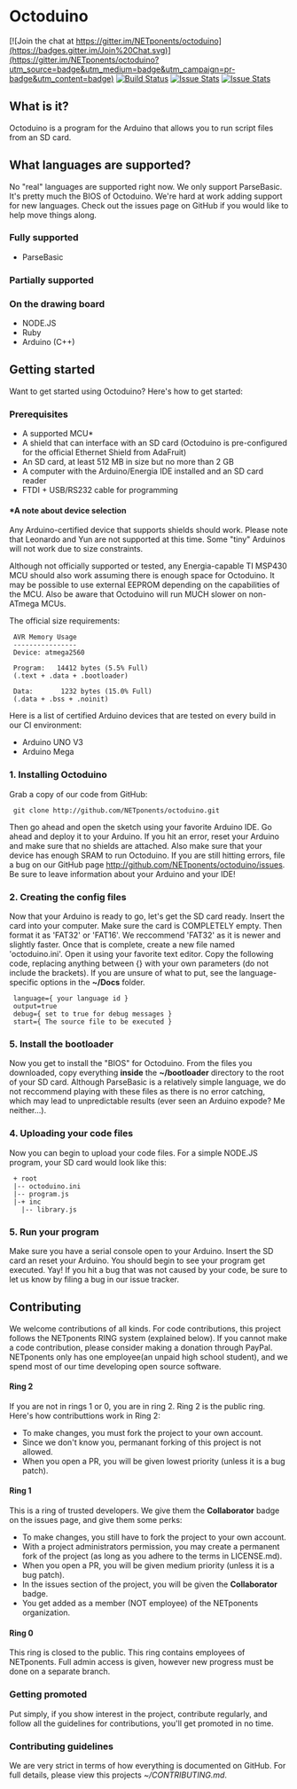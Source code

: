 # Octoduino

[![Join the chat at https://gitter.im/NETponents/octoduino](https://badges.gitter.im/Join%20Chat.svg)](https://gitter.im/NETponents/octoduino?utm_source=badge&utm_medium=badge&utm_campaign=pr-badge&utm_content=badge)
[![Build Status](https://travis-ci.org/NETponents/octoduino.svg?branch=master)](https://travis-ci.org/NETponents/octoduino)
[![Issue Stats](http://issuestats.com/github/NETponents/octoduino/badge/pr?style=flat)](http://issuestats.com/github/NETponents/octoduino)
[![Issue Stats](http://issuestats.com/github/NETponents/octoduino/badge/issue?style=flat)](http://issuestats.com/github/NETponents/octoduino)

## What is it?
Octoduino is a program for the Arduino that allows you to run script files from an SD card.

## What languages are supported?
No "real" languages are supported right now. We only support ParseBasic. It's pretty much the BIOS of Octoduino. We're hard at work adding support for new languages. Check out the issues page on GitHub if you would like to help move things along.

### Fully supported
- ParseBasic

### Partially supported

### On the drawing board
- NODE.JS
- Ruby
- Arduino (C++)

## Getting started
Want to get started using Octoduino? Here's how to get started:

### Prerequisites
- A supported MCU*
- A shield that can interface with an SD card (Octoduino is pre-configured for the official Ethernet Shield from AdaFruit)
- An SD card, at least 512 MB in size but no more than 2 GB
- A computer with the Arduino/Energia IDE installed and an SD card reader
- FTDI + USB/RS232 cable for programming

#### *A note about device selection
Any Arduino-certified device that supports shields should work. Please note that Leonardo and Yun are not supported at this time. Some "tiny" Arduinos will not work due to size constraints.

Although not officially supported or tested, any Energia-capable TI MSP430 MCU should also work assuming there is enough space for Octoduino. It may be possible to use external EEPROM depending on the capabilities of the MCU. Also be aware that Octoduino will run MUCH slower on non-ATmega MCUs.

The official size requirements:

     AVR Memory Usage
     ----------------
     Device: atmega2560
     
     Program:   14412 bytes (5.5% Full)
     (.text + .data + .bootloader)
     
     Data:       1232 bytes (15.0% Full)
     (.data + .bss + .noinit)

Here is a list of certified Arduino devices that are tested on every build in our CI environment:
- Arduino UNO V3
- Arduino Mega

### 1. Installing Octoduino
Grab a copy of our code from GitHub:

     git clone http://github.com/NETponents/octoduino.git

Then go ahead and open the sketch using your favorite Arduino IDE. Go ahead and deploy it to your Arduino. If you hit an error, reset your Arduino and make sure that no shields are attached. Also make sure that your device has enough SRAM to run Octoduino. If you are still hitting errors, file a bug on our GitHub page <http://github.com/NETponents/octoduino/issues>. Be sure to leave information about your Arduino and your IDE!

### 2. Creating the config files
Now that your Arduino is ready to go, let's get the SD card ready. Insert the card into your computer. Make sure the card is COMPLETELY empty. Then format it as 'FAT32' or 'FAT16'. We reccommend 'FAT32' as it is newer and slightly faster. Once that is complete, create a new file named 'octoduino.ini'. Open it using your favorite text editor. Copy the following code, replacing anything between {} with your own parameters (do not include the brackets). If you are unsure of what to put, see the language-specific options in the **~/Docs** folder.

     language={ your language id }
     output=true
     debug={ set to true for debug messages }
     start={ The source file to be executed }

### 5. Install the bootloader
Now you get to install the "BIOS" for Octoduino. From the files you downloaded, copy everything **inside** the **~/bootloader** directory to the root of your SD card. Although ParseBasic is a relatively simple language, we do not reccommend playing with these files as there is no error catching, which may lead to unpredictable results (ever seen an Arduino expode? Me neither...).

### 4. Uploading your code files
Now you can begin to upload your code files. For a simple NODE.JS program, your SD card would look like this:

     + root
     |-- octoduino.ini
     |-- program.js
     |-+ inc
       |-- library.js

### 5. Run your program
Make sure you have a serial console open to your Arduino. Insert the SD card an reset your Arduino. You should begin to see your program get executed. Yay! If you hit a bug that was not caused by your code, be sure to let us know by filing a bug in our issue tracker.

## Contributing
We welcome contributions of all kinds. For code contributions, this project follows the NETponents RING system (explained below). If you cannot make a code contribution, please consider making a donation through PayPal. NETponents only has one employee(an unpaid high school student), and we spend most of our time developing open source software.

#### Ring 2
If you are not in rings 1 or 0, you are in ring 2. Ring 2 is the public ring. Here's how contributtions work in Ring 2:
- To make changes, you must fork the project to your own account.
- Since we don't know you, permanant forking of this project is not allowed.
- When you open a PR, you will be given lowest priority (unless it is a bug patch).

#### Ring 1
This is a ring of trusted developers. We give them the **Collaborator** badge on the issues page, and give them some perks:
- To make changes, you still have to fork the project to your own account.
- With a project administrators permission, you may create a permanent fork of the project (as long as you adhere to the terms in LICENSE.md).
- When you open a PR, you will be given medium priority (unless it is a bug patch).
- In the issues section of the project, you will be given the **Collaborator** badge.
- You get added as a member (NOT employee) of the NETponents organization.

#### Ring 0
This ring is closed to the public. This ring contains employees of NETponents. Full admin access is given, however new progress must be done on a separate branch.

### Getting promoted
Put simply, if you show interest in the project, contribute regularly, and follow all the guidelines for contributions, you'll get promoted in no time.

### Contributing guidelines
We are very strict in terms of how everything is documented on GitHub. For full details, please view this projects *~/CONTRIBUTING.md*.
